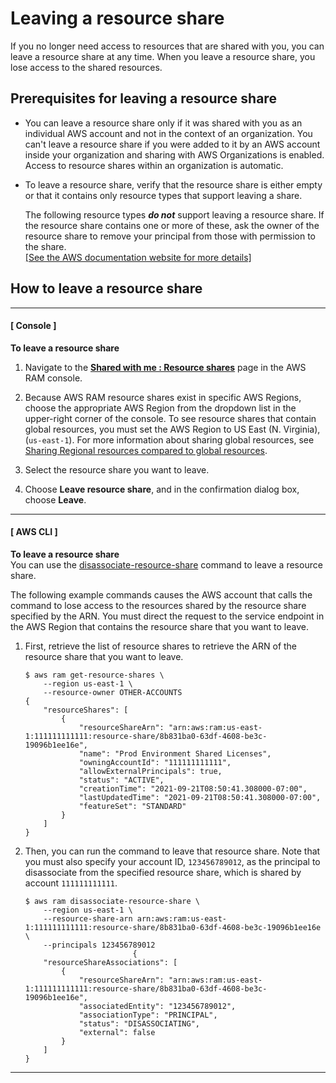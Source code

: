 # Leaving a resource share<a name="working-with-shared-leave"></a>

If you no longer need access to resources that are shared with you, you can leave a resource share at any time\. When you leave a resource share, you lose access to the shared resources\.

## Prerequisites for leaving a resource share<a name="working-with-shared-leave-prerequisites"></a>
+ You can leave a resource share only if it was shared with you as an individual AWS account and not in the context of an organization\. You can't leave a resource share if you were added to it by an AWS account inside your organization and sharing with AWS Organizations is enabled\. Access to resource shares within an organization is automatic\.
+ To leave a resource share, verify that the resource share is either empty or that it contains only resource types that support leaving a share\. 

  The following resource types ***do not*** support leaving a resource share\. If the resource share contains one or more of these, ask the owner of the resource share to remove your principal from those with permission to the share\.    
[\[See the AWS documentation website for more details\]](http://docs.aws.amazon.com/ram/latest/userguide/working-with-shared-leave.html)

## How to leave a resource share<a name="working-with-shared-leave-how-to-leave"></a>

------
#### [ Console ]

**To leave a resource share**

1. Navigate to the **[Shared with me : Resource shares](https://console.aws.amazon.com/ram/home#SharedResourceShares:)** page in the AWS RAM console\.

1. Because AWS RAM resource shares exist in specific AWS Regions, choose the appropriate AWS Region from the dropdown list in the upper\-right corner of the console\. To see resource shares that contain global resources, you must set the AWS Region to US East \(N\. Virginia\), \(`us-east-1`\)\. For more information about sharing global resources, see [Sharing Regional resources compared to global resources](working-with-regional-vs-global.md)\.

1. Select the resource share you want to leave\.

1. Choose **Leave resource share**, and in the confirmation dialog box, choose **Leave**\.

------
#### [ AWS CLI ]

**To leave a resource share**  
You can use the [disassociate\-resource\-share](https://docs.aws.amazon.com/cli/latest/reference/ram/disassociate-resource-share.html) command to leave a resource share\.

The following example commands causes the AWS account that calls the command to lose access to the resources shared by the resource share specified by the ARN\. You must direct the request to the service endpoint in the AWS Region that contains the resource share that you want to leave\.

1. First, retrieve the list of resource shares to retrieve the ARN of the resource share that you want to leave\.

   ```
   $ aws ram get-resource-shares \
       --region us-east-1 \
       --resource-owner OTHER-ACCOUNTS
   {
       "resourceShares": [
           {
               "resourceShareArn": "arn:aws:ram:us-east-1:111111111111:resource-share/8b831ba0-63df-4608-be3c-19096b1ee16e",
               "name": "Prod Environment Shared Licenses",
               "owningAccountId": "111111111111",
               "allowExternalPrincipals": true,
               "status": "ACTIVE",
               "creationTime": "2021-09-21T08:50:41.308000-07:00",
               "lastUpdatedTime": "2021-09-21T08:50:41.308000-07:00",
               "featureSet": "STANDARD"
           }
       ]
   }
   ```

1. Then, you can run the command to leave that resource share\. Note that you must also specify your account ID, `123456789012`, as the principal to disassociate from the specified resource share, which is shared by account `111111111111`\.

   ```
   $ aws ram disassociate-resource-share \
       --region us-east-1 \
       --resource-share-arn arn:aws:ram:us-east-1:111111111111:resource-share/8b831ba0-63df-4608-be3c-19096b1ee16e \
       --principals 123456789012 
                           {
       "resourceShareAssociations": [
           {
               "resourceShareArn": "arn:aws:ram:us-east-1:111111111111:resource-share/8b831ba0-63df-4608-be3c-19096b1ee16e",
               "associatedEntity": "123456789012",
               "associationType": "PRINCIPAL",
               "status": "DISASSOCIATING",
               "external": false
           }
       ]
   }
   ```

------